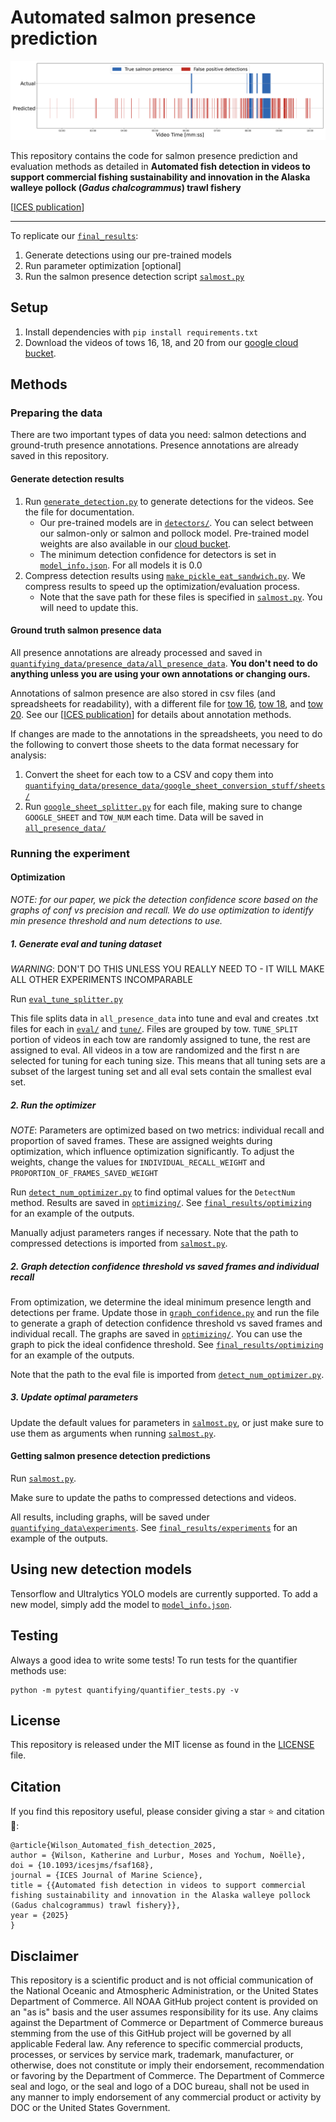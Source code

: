 # Automated salmon presence prediction

![Salmon presence graph](final_results/experiments/detect_num-yolo_11_best_clips-0.2-2-1/T16_REC_0001_barh_presence_graph.png)


This repository contains the code for salmon presence prediction and evaluation methods as detailed in **Automated fish detection in videos to support commercial
fishing sustainability and innovation in the Alaska walleye pollock (_Gadus chalcogrammus_) trawl fishery**

[[ICES publication](https://academic.oup.com/icesjms/article/82/9/fsaf168/8262706)]

----

To replicate our [`final_results`](final_results):
1. Generate detections using our pre-trained models
2. Run parameter optimization [optional]
3. Run the salmon presence detection script [`salmost.py`](salmost.py)

## Setup
1. Install dependencies with `pip install requirements.txt`
2. Download the videos of tows 16, 18, and 20 from our [google cloud bucket](https://console.cloud.google.com/storage/browser/nmfs_odp_afsc/RACE/MACE/salmon_pollock_object_detection/tow_data/videos?pageState=(%22StorageObjectListTable%22:(%22f%22:%22%255B%255D%22))).

## Methods

### Preparing the data

There are two important types of data you need: salmon detections and ground-truth presence annotations. Presence annotations are already saved in this repository.

#### Generate detection results
1. Run [`generate_detection.py`](generate_detections.py) to generate detections for the videos. See the file for documentation.
    - Our pre-trained models are in [`detectors/`](detection/detectors). You can select between our salmon-only or salmon and pollock model. Pre-trained model weights are also available in our [cloud bucket](https://console.cloud.google.com/storage/browser/nmfs_odp_afsc/RACE/MACE/salmon_pollock_object_detection/models/yolo11;tab=objects?prefix=&forceOnObjectsSortingFiltering=false).
    - The minimum detection confidence for detectors is set in [`model_info.json`](detection/model_info.json). For all models it is 0.0
2. Compress detection results using [`make_pickle_eat_sandwich.py`](utils/make_pickle_eat_sandwich.py). We compress results to speed up the optimization/evaluation process. 
    - Note that the save path for these files is specified in [`salmost.py`](salmost.py). You will need to update this.

#### Ground truth salmon presence data

All presence annotations are already processed and saved in [`quantifying_data/presence_data/all_presence_data`](quantifying_data/presence_data/all_presence_data). **You don't need to do anything unless you are using your own annotations or changing ours.**

Annotations of salmon presence are also stored in csv files (and spreadsheets for readability), with a different file for [tow 16](quantifying_data/presence_data/google_sheet_conversion_stuff/sheets/2019_tow16_salmon_times.xlsx), [tow 18](quantifying_data/presence_data/google_sheet_conversion_stuff/sheets/2019_tow18_salmon_times.xlsx), and [tow 20](quantifying_data/presence_data/google_sheet_conversion_stuff/sheets/2019_tow20_salmon_times.xlsx). See our [[ICES publication](https://academic.oup.com/icesjms/article/82/9/fsaf168/8262706)] for details about annotation methods.

If changes are made to the annotations in the spreadsheets, you need to do the following to convert those sheets to the data format necessary for analysis:

1. Convert the sheet for each tow to a CSV and copy them into [`quantifying_data/presence_data/google_sheet_conversion_stuff/sheets/`](quantifying_data/presence_data/google_sheet_conversion_stuff/sheets)
2. Run [`google_sheet_splitter.py`](quantifying_data/presence_data/google_sheet_conversion_stuff/google_sheet_splitter.py) for each file, making sure to change `GOOGLE_SHEET` and `TOW_NUM` each time. Data will be saved in [`all_presence_data/`](quantifying_data/presence_data/all_presence_data)

### Running the experiment

#### Optimization

*NOTE: for our paper, we pick the detection confidence score based on the graphs of conf vs precision and recall. We do use optimization to identify min presence threshold and num detections to use.*

##### 1. Generate eval and tuning dataset

*WARNING*: DON'T DO THIS UNLESS YOU REALLY NEED TO - IT WILL MAKE ALL OTHER EXPERIMENTS INCOMPARABLE

Run [`eval_tune_splitter.py`](quantifying_data/presence_data/eval_tune_splitter.py)

This file splits data in `all_presence_data` into tune and eval and creates .txt files for each in [`eval/`](quantifying_data/presence_data/eval) and [`tune/`](quantifying_data/presence_data/tune). Files are grouped by tow. `TUNE_SPLIT` portion of videos in each tow are randomly assigned to tune, the rest are assigned to eval. All videos in a tow are randomized and the first n are selected for tuning for each tuning size. This means that all tuning sets are a subset of the largest tuning set and all eval sets contain the smallest eval set.

##### 2. Run the optimizer

*NOTE*: Parameters are optimized based on two metrics: individual recall and proportion of saved frames. These are assigned weights during optimization, which influence optimization significantly. To adjust the weights, change the values for `INDIVIDUAL_RECALL_WEIGHT` and `PROPORTION_OF_FRAMES_SAVED_WEIGHT`

Run [`detect_num_optimizer.py`](detect_num_optimizer.py) to find optimal values for the `DetectNum` method. Results are saved in [`optimizing/`](quantifying_data/optimizing). See [`final_results/optimizing`](final_results/optimizing) for an example of the outputs.

Manually adjust parameters ranges if necessary. Note that the path to compressed detections is imported from [`salmost.py`](salmost.py).

##### 2. Graph detection confidence threshold vs saved frames and individual recall

From optimization, we determine the ideal minimum presence length and detections per frame. Update those in [`graph_confidence.py`](graph_confidence.py) and run the file to generate a graph of detection confidence threshold vs saved frames and individual recall. The graphs are saved in [`optimizing/`](quantifying_data/optimizing). You can use the graph to pick the ideal confidence threshold. See [`final_results/optimizing`](final_results/optimizing) for an example of the outputs.

Note that the path to the eval file is imported from [`detect_num_optimizer.py`](detect_num_optimizer.py).

##### 3. Update optimal parameters

Update the default values for parameters in [`salmost.py`](salmost.py), or just make sure to use them as arguments when running [`salmost.py`](salmost.py).

#### Getting salmon presence detection predictions

Run [`salmost.py`](salmost.py).

Make sure to update the paths to compressed detections and videos.

All results, including graphs, will be saved under [`quantifying_data\experiments`](quantifying_data/experiments). See [`final_results/experiments`](final_results/experiments) for an example of the outputs.

## Using new detection models

Tensorflow and Ultralytics YOLO models are currently supported. To add a new model, simply add the model to [`model_info.json`](detection/model_info.json).

## Testing

Always a good idea to write some tests! To run tests for the quantifier methods use:

```
python -m pytest quantifying/quantifier_tests.py -v
```

## License
This repository is released under the MIT license as found in the [LICENSE](LICENSE) file.

## Citation

If you find this repository useful, please consider giving a star ⭐ and citation 🦖:

```
@article{Wilson_Automated_fish_detection_2025,
author = {Wilson, Katherine and Lurbur, Moses and Yochum, Noëlle},
doi = {10.1093/icesjms/fsaf168},
journal = {ICES Journal of Marine Science},
title = {{Automated fish detection in videos to support commercial fishing sustainability and innovation in the Alaska walleye pollock (Gadus chalcogrammus) trawl fishery}},
year = {2025}
}
```

## Disclaimer
This repository is a scientific product and is not official communication of the National Oceanic and Atmospheric Administration, or the United States Department of Commerce. All NOAA GitHub project content is provided on an "as is" basis and the user assumes responsibility for its use. Any claims against the Department of Commerce or Department of Commerce bureaus stemming from the use of this GitHub project will be governed by all applicable Federal law. Any reference to specific commercial products, processes, or services by service mark, trademark, manufacturer, or otherwise, does not constitute or imply their endorsement, recommendation or favoring by the Department of Commerce. The Department of Commerce seal and logo, or the seal and logo of a DOC bureau, shall not be used in any manner to imply endorsement of any commercial product or activity by DOC or the United States Government.
